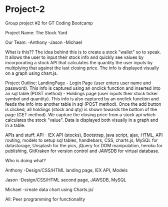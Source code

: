 # Project-2
Group project #2 for GT Coding Bootcamp


Project Name: The Stock Yard

Our Team: -Anthony -Jason -Michael

What is this?? The idea behind this is to create a stock "wallet" so to speak. It allows the user to input their stock info and quickly see values by incorporating a stock API that calculates the quantity the user inputs by multiplying that against the last closing price. The info is displayed visually on a graph using chart.js.

Project Outline: LandingPage - Login Page (user enters user name and password). This info is captured using an onclick function and inserted into an sql table (POST method) - Holdings page (user inputs their stock ticker symbol and quantity). This info is also captured by an onclick function and feeds the info into another table in sql (POST method). Once the add button is clicked, all holdings (stock and qty) is shown towards the bottom of the page (GET method). We capture the closing price from a stock api which calculates the stock "value". Data is displayed both visually in a graph and in a table. 

APIs and stuff: API - IEX API (stocks), Bootstrap, java script, ajax, HTML, API routing, models to setup sql tables, handlebars, CSS, charts.js, MySQL for datastorage, Unsplash for the pics,  jQuery for DOM manipulation, heroku for publishing, GitKraken for version control and JAWSDB for virtual database.

Who is doing what? 

Anthony -Design/CSS/HTML landing page, IEX API, Models  

Jason -Design/CSS/HTML second page, JAWSDB, MySQL

Michael -create data chart using Charts.js/

All: Peer programming for functionality 